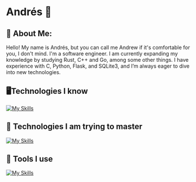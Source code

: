 # Andrés 👋
## 💫 About Me:
Hello! My name is Andrés, but you can call me Andrew if it's comfortable for you, I don't mind. I'm a software engineer. I am currently expanding my knowledge by studying Rust, C++ and Go, among some other things. I have experience with C, Python, Flask, and SQLite3, and I’m always eager to dive into new technologies.

## 🖥Technologies I know
[![My Skills](https://skillicons.dev/icons?i=cpp,go,rust,sqlite,python,flask,c)](https://skillicons.dev)
## 🌱 Technologies I am trying to master
[![My Skills](https://skillicons.dev/icons?i=cpp,go,rust)](https://skillicons.dev)
## 🧰 Tools I use
[![My Skills](https://skillicons.dev/icons?i=arch,emacs,git,github,obsidian,neovim,bash,stackoverflow,discord)](https://skillicons.dev)

